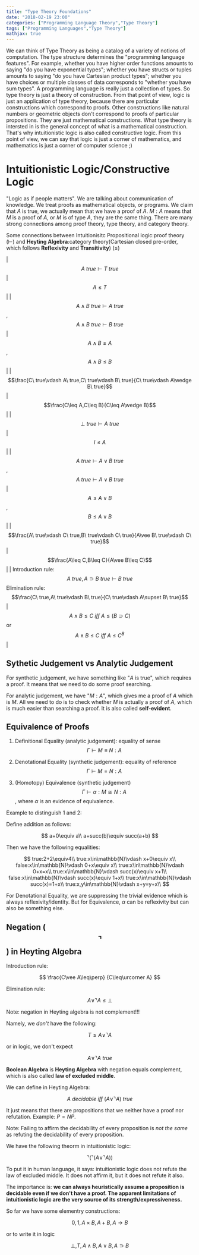 ```yaml
---
title: "Type Theory Foundations"
date: "2018-02-19 23:00"
categories: ["Programming Language Theory","Type Theory"]
tags: ["Programming Languages","Type Theory"]
mathjax: true
---
```




We can think of Type Theory as being a catalog of a variety of notions of computation.
The type structure determines the "programming language features". For example,
whether you have higher order functions amounts to saying "do you have exponential types";
whether you have structs or tuples amounts to saying "do you have Cartesian product types";
whether you have choices or multiple classes of data corresponds to
"whether you have sum types". A programming language is really just a collection of types.
So type theory is just a theory of construction. From that point of view, logic is
just an application of type theory, because there are particular constructions which
correspond to proofs. Other constructions like natural numbers or geometric objects
don't correspond to proofs of particular propositions. They are just mathematical
constructions. What type theory is intersted in is the general concept of what is
a mathematical construction. That's why intuitionistic logic is also called constructive
logic. From this point of view, we can say that logic is just a corner of mathematics,
and mathematics is just a corner of computer science ;)

# Intuitionistic Logic/Constructive Logic

"Logic as if people matters". We are talking about communication of knowledge.
We treat proofs as mathematical objects, or programs. We claim
that $A$ is true, we actually mean that we have a proof of $A$. $M:A$ means that
$M$ is a proof of $A$, or $M$ is of type $A$, they are the same thing. There are
many strong connections among proof theory, type theory, and category theory.

<!--more-->

Some connections between Intuitionisitc Propositional logic:proof theory ($\vdash$) and __Heyting Algebra__:category theory(Cartesian closed pre-order, which follows __Reflexivity__ and __Transitivity__) ($\leq$)

| $$A\ true\vdash T\ true$$ | $$A\leq T$$ |
| $$A\wedge B\ true\vdash A\ true$$,$$A\wedge B\ true\vdash B\ true$$ | $$A\wedge B\leq A$$,$$A\wedge B\leq B$$ |
| $$\frac{C\ true\vdash A\ true,C\ true\vdash B\ true}{C\ true\vdash A\wedge B\ true}$$| $$\frac{C\leq A,C\leq B}{C\leq A\wedge B}$$ |
| $$\perp\ true\vdash A\ true$$ | $$I\leq A$$ |
| $$A\ true\vdash A\vee B\ true$$,$$A\ true\vdash A\vee B\ true$$ | $$A\leq A\vee B$$,$$B\leq A\vee B$$ |
| $$\frac{A\ true\vdash C\ true,B\ true\vdash C\ true}{A\vee B\ true\vdash C\ true}$$ | $$\frac{A\leq C,B\leq C}{A\vee B\leq C}$$ |
| Introduction rule: $$A\ true,A\supset B\ true\vdash B\ true$$ Elimination rule: $$\frac{C\ true,A\ true\vdash B\ true}{C\ true\vdash A\supset B\ true}$$ | $$A\wedge B\leq C\ iff\ A\leq(B\supset C)$$ or $$A\wedge B\leq C\ iff\ A\leq C^B$$ |

## Sythetic Judgement vs Analytic Judgement

For synthetic judgement, we have something like "$A$ is true", which requires a proof.
It means that we need to do some proof searching.

For analytic judgement, we have "$M:A$", which gives me a proof of $A$ which is $M$.
All we need to do is to check whether $M$ is actually a proof of $A$, which is much
easier than searching a proof. It is also called __self-evident__.

## Equivalence of Proofs

1. Definitional Equality (analytic judgement): equality of sense
$$\Gamma\vdash M\equiv N:A$$

2. Denotational Equality (synthetic judgement): equality of reference
$$\Gamma\vdash M=N:A$$

3. (Homotopy) Equivalence (synthetic judgement)
$$\Gamma\vdash\alpha:M\cong N:A$$, where $\alpha$ is an evidence of equivalence.

Example to distinguish 1 and 2:

Define addition as follows:

$$
a+0\equiv a\\
a+succ(b)\equiv succ(a+b)
$$

Then we have the following equalities:

$$
true:2+2\equiv4\\
true:x\in\mathbb{N}\vdash x+0\equiv x\\
false:x\in\mathbb{N}\vdash 0+x\equiv x\\
true:x\in\mathbb{N}\vdash 0+x=x\\
true:x\in\mathbb{N}\vdash succ(x)\equiv x+1\\
false:x\in\mathbb{N}\vdash succ(x)\equiv 1+x\\
true:x\in\mathbb{N}\vdash succ(x)=1+x\\
true:x,y\in\mathbb{N}\vdash x+y=y+x\\
$$

For Denotational Equality, we are suppressing the trivial evidence which is always
reflexivity/identity. But for Equivalence, $\alpha$ can be reflexivity but can also be
something else.

## Negation ($$\urcorner$$) in Heyting Algebra

Introduction rule:

$$
\frac{C\vee A\leq\perp}
{C\leq\urcorner A}
$$

Elimination rule:

$$
A\vee\urcorner A\leq\perp
$$

Note: negation in Heyting algebra is not complement!!!

Namely, we _don't_ have the following:

$$
T\leq A\vee\urcorner A
$$

or in logic, we don't expect

$$
A\vee\urcorner A\ true
$$

__Boolean Algebra__ is __Heyting Algebra__ with negation equals complement, which is also called __law of excluded middle__.

We can define in Heyting Algebra:

$$
A\ decidable\ iff\ (A\vee\urcorner A)\ true
$$

It just means that there are propositions that we neither have a proof nor refutation. Example: $P=NP$.

Note: Failing to affirm the decidability of every proposition is _not the same_ as refuting the decidability of every proposition.

We have the following theorm in intuitionistic logic:

$$
\urcorner(\urcorner(A\vee\urcorner A))
$$

To put it in human language, it says: intuitionistic logic does not refute the law of excluded middle. It does not affirm it, but it does not refute it also.

The importance is: __we can always heuristically assume a proposition is decidable even if we don't have a proof. The apparent limitations of intuitionistic logic are the very source of its strength/expressiveness.__

So far we have some elementry constructions:

$$
0,1,A\times B,A+B,A\rightarrow B
$$

or to write it in logic

$$
\perp,T,A\wedge B,A\vee B, A\supset B
$$

